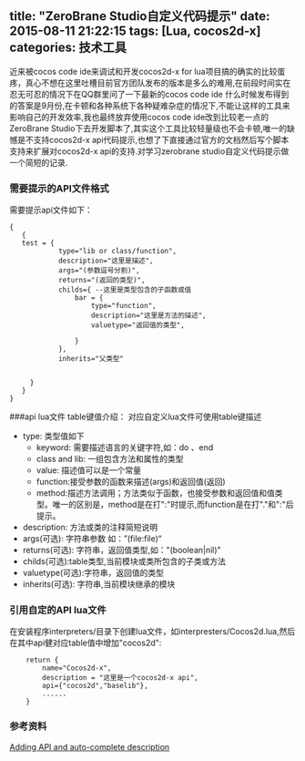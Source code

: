 title: "ZeroBrane Studio自定义代码提示"
date: 2015-08-11 21:22:15
tags: [Lua, cocos2d-x]
categories: 技术工具
---


近来被cocos code ide来调试和开发cocos2d-x for lua项目搞的确实的比较蛋疼，真心不想在这里吐槽目前官方团队发布的版本是多么的难用,在前段时间实在忍无可忍的情况下在QQ群里问了一下最新的cocos code ide 什么时候发布得到的答案是9月份,在卡顿和各种系统下各种疑难杂症的情况下,不能让这样的工具来影响自己的开发效率,我也最终放弃使用cocos code ide改到比较老一点的ZeroBrane Studio下去开发脚本了,其实这个工具比较轻量级也不会卡顿,唯一的缺憾是不支持cocos2d-x api代码提示,也想了下直接通过官方的文档然后写个脚本支持来扩展对cocos2d-x api的支持.对学习zerobrane studio自定义代码提示做一个简短的记录.
<!--more-->
### 需要提示的API文件格式
需要提示api文件如下：

```
{
   {
   test = {
   			type="lib or class/function",
   			description="这里是描述",
   			args="(参数逗号分割)",
   			returns="(返回的类型)",
   			childs={ --这里是类型包含的子函数或值
   				bar = {
   					type="function",
   					description="这里是方法的描述",
   					valuetype="返回值的类型",
   					
   				}
   			},
   			inherits="父类型"
		
    
     }
   }
}

```


###api lua文件 table键值介绍：
对应自定义lua文件可使用table键描述
 * type: 类型值如下
 	* keyword: 需要描述语言的关键字符,如：do 、end
 	* class and lib: 一组包含方法和属性的类型 
 	* value: 描述值可以是一个常量
 	* function:接受参数的函数来描述(args)和返回值(返回)
 	* method:描述方法调用；方法类似于函数，也接受参数和返回值和值类型。唯一的区别是，method是在打":"时提示,而function是在打"."和":"后提示。
 * description: 方法或类的注释简短说明
 * args(可选): 字符串参数 如：”(file:file)“
 * returns(可选): 字符串，返回值类型,如："(boolean|nil)"
 * childs(可选):table类型,当前模块或类所包含的子类或方法
 * valuetype(可选):字符串，返回值的类型
 * inherits(可选): 字符串,当前模块继承的模块

 	
### 引用自定的API lua文件

在安装程序interpreters/目录下创建lua文件，如interpresters/Cocos2d.lua,然后在其中api健对应table值中增加"cocos2d":

```
	return {
		name="Cocos2d-x",
		description = "这里是一个cocos2d-x api",
		api={"cocos2d","baselib"},
		......
	}
```


### 参考资料
[Adding API and auto-complete description](http://studio.zerobrane.com/doc-api-auto-complete)
